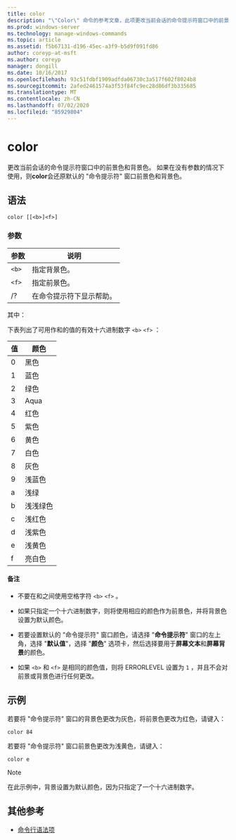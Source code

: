 ```yaml
---
title: color
description: "\"Color\" 命令的参考文章，此项更改当前会话的命令提示符窗口中的前景色和背景色。"
ms.prod: windows-server
ms.technology: manage-windows-commands
ms.topic: article
ms.assetid: f5b67131-d196-45ec-a3f9-b5d9f091fd86
author: coreyp-at-msft
ms.author: coreyp
manager: dongill
ms.date: 10/16/2017
ms.openlocfilehash: 93c51fdbf1909adfda06730c3a517f602f8024b8
ms.sourcegitcommit: 2afed2461574a3f53f84fc9ec28d86df3b335685
ms.translationtype: MT
ms.contentlocale: zh-CN
ms.lasthandoff: 07/02/2020
ms.locfileid: "85929804"
---
```

# <a name="color"></a>color

更改当前会话的命令提示符窗口中的前景色和背景色。 如果在没有参数的情况下使用，则**color**会还原默认的 "命令提示符" 窗口前景色和背景色。

## <a name="syntax"></a>语法

```
color [[<b>]<f>]
```

### <a name="parameters"></a>参数

| 参数 | 说明 |
| --------- | ----------- |
| `<b>` | 指定背景色。 |
| `<f>` | 指定前景色。 |
| /? | 在命令提示符下显示帮助。 |

其中：

下表列出了可用作和的值的有效十六进制数字 `<b>` `<f>` ：

| 值 | 颜色 |
| ----- | ----- |
| 0 | 黑色 |
| 1 | 蓝色 |
| 2 | 绿色 |
| 3 | Aqua |
| 4 | 红色 |
| 5 | 紫色 |
| 6 | 黄色 |
| 7 | 白色 |
| 8 | 灰色 |
| 9 | 浅蓝色 |
| a | 浅绿 |
| b | 浅浅绿色 |
| c | 浅红色 |
| d | 浅紫色 |
| e | 浅黄色 |
| f | 亮白色 |

#### <a name="remarks"></a>备注

- 不要在和之间使用空格字符 `<b>` `<f>` 。

- 如果只指定一个十六进制数字，则将使用相应的颜色作为前景色，并将背景色设置为默认颜色。

- 若要设置默认的 "命令提示符" 窗口颜色，请选择 "**命令提示符**" 窗口的左上角，选择 "**默认值**"，选择 "**颜色**" 选项卡，然后选择要用于**屏幕文本**和**屏幕背景**的颜色。

- 如果 `<b>` 和 `<f>` 是相同的颜色值，则将 ERRORLEVEL 设置为 `1` ，并且不会对前景或背景色进行任何更改。

## <a name="examples"></a>示例

若要将 "命令提示符" 窗口的背景色更改为灰色，将前景色更改为红色，请键入：

```
color 84
```

若要将 "命令提示符" 窗口前景色更改为浅黄色，请键入：

```
color e
```

> [!NOTE]
> 在此示例中，背景设置为默认颜色，因为只指定了一个十六进制数字。

## <a name="additional-references"></a>其他参考

- [命令行语法项](command-line-syntax-key.md)
